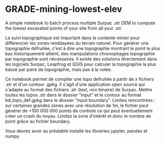 # GRADE-mining-lowest-elev
A simple notebook to batch process multiple Surpac .str DEM to compute the lowest escavated points of your site from all your .str.

Le suivi topographique est important dans le contexte minier pour différencier les zones remblayées du terrain naturel. Pour générer une topographie défruitée, c'est à dire une topographie montrant le point le plus bas historiquement atteint, des manipulations chronophages topographie par topographie sont nécessaires. Il existe des solutions directement dans les logiciels Surpac, Leapfrog et QGIS pour calculer la topographie la plus basse par paire de topographie, mais pas à la volée.

Ce notebook permet de compiler une topo defruitée à partir de x fichiers .str et d'un contour .gpkg. Il s'agit d'une application open source qui s'adapte au format des fichiers .str (text, non binaire) de Surpac. Mettre toutes les topos .str dans le dossier "input" et le contour au format bd_topo_def.gpkg dans le dossier "input boundary". Limites rencontrées : sur certaines grandes zones avec une résolution de 1m, le fichier peut générer de +100 000 000 points de controle ce qui peut éventuellement créer un crash du noyau. Limitez la zone d'intérêt et donc le nombre de point grâce au fichier boundary.

Vous devrez avoir au préalable installé les librairies jupyter, pandas et numpy.
